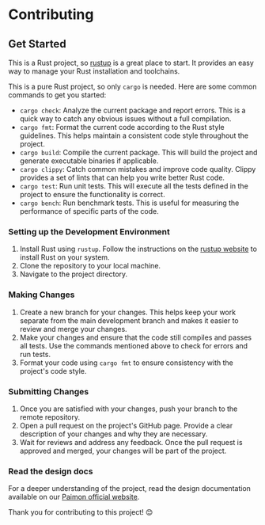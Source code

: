 <!--
  ~ Licensed to the Apache Software Foundation (ASF) under one
  ~ or more contributor license agreements.  See the NOTICE file
  ~ distributed with this work for additional information
  ~ regarding copyright ownership.  The ASF licenses this file
  ~ to you under the Apache License, Version 2.0 (the
  ~ "License"); you may not use this file except in compliance
  ~ with the License.  You may obtain a copy of the License at
  ~
  ~   http://www.apache.org/licenses/LICENSE-2.0
  ~
  ~ Unless required by applicable law or agreed to in writing,
  ~ software distributed under the License is distributed on an
  ~ "AS IS" BASIS, WITHOUT WARRANTIES OR CONDITIONS OF ANY
  ~ KIND, either express or implied.  See the License for the
  ~ specific language governing permissions and limitations
  ~ under the License.
-->

# Contributing

## Get Started
This is a Rust project, so [rustup](https://rustup.rs/) is a great place to start. It provides an easy way to manage your Rust installation and toolchains.

This is a pure Rust project, so only `cargo` is needed. Here are some common commands to get you started:
- `cargo check`: Analyze the current package and report errors. This is a quick way to catch any obvious issues without a full compilation.
- `cargo fmt`: Format the current code according to the Rust style guidelines. This helps maintain a consistent code style throughout the project.
- `cargo build`: Compile the current package. This will build the project and generate executable binaries if applicable.
- `cargo clippy`: Catch common mistakes and improve code quality. Clippy provides a set of lints that can help you write better Rust code.
- `cargo test`: Run unit tests. This will execute all the tests defined in the project to ensure the functionality is correct.
- `cargo bench`: Run benchmark tests. This is useful for measuring the performance of specific parts of the code.

### Setting up the Development Environment
1. Install Rust using `rustup`. Follow the instructions on the [rustup website](https://rustup.rs/) to install Rust on your system.
2. Clone the repository to your local machine.
3. Navigate to the project directory.

### Making Changes
1. Create a new branch for your changes. This helps keep your work separate from the main development branch and makes it easier to review and merge your changes.
2. Make your changes and ensure that the code still compiles and passes all tests. Use the commands mentioned above to check for errors and run tests.
3. Format your code using `cargo fmt` to ensure consistency with the project's code style.

### Submitting Changes
1. Once you are satisfied with your changes, push your branch to the remote repository.
2. Open a pull request on the project's GitHub page. Provide a clear description of your changes and why they are necessary.
3. Wait for reviews and address any feedback. Once the pull request is approved and merged, your changes will be part of the project.

### Read the design docs 
For a deeper understanding of the project, read the design documentation available on our [Paimon official website](https://paimon.apache.org/).

Thank you for contributing to this project! 😊
